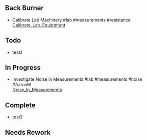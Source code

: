 ## Back Burner
- Calibrate Lab Machinery #lab #measurements #resistance  
  [Calibrate_Lab_Equiptment](/Calibrate_Lab_Equiptment.md)

## Todo
- test2  

## In Progress
- Investigate Noise in Measurements #lab #measurements #noise #AaronW  
  [Noise_In_Measurements](/Noise_In_Measurements.md)

## Complete
- test3  

## Needs Rework